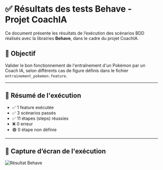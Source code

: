 # ✅ Résultats des tests Behave - Projet CoachIA

Ce document présente les résultats de l’exécution des scénarios BDD réalisés avec la librairies **Behave**, dans le cadre du projet CoachIA.

## 🎯 Objectif

Valider le bon fonctionnement de l'entraînement d'un Pokémon par un Coach IA, selon différents cas de figure définis dans le fichier `entrainement_pokemon.feature`.

---

## 🧪 Résumé de l'exécution

- ✅ 1 feature exécutée  
- ✅ 3 scénarios passés  
- ✅ 11 étapes (steps) réussies  
- ❌ 0 erreur  
- 🟢 0 étape non définie  

---

## 📸 Capture d’écran de l'exécution

![Résultat Behave](images/resultat_behave.png)
